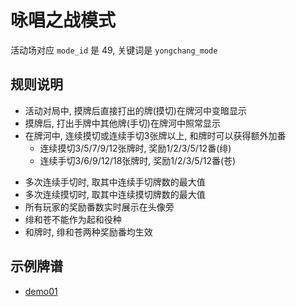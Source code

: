 # 咏唱之战模式

活动场对应 `mode_id` 是 49, 关键词是 `yongchang_mode`

## 规则说明

- 活动对局中, 摸牌后直接打出的牌(摸切)在牌河中变暗显示
- 摸牌后, 打出手牌中其他牌(手切)在牌河中照常显示
- 在牌河中, 连续摸切或连续手切3张牌以上, 和牌时可以获得额外加番
  - 连续摸切3/5/7/9/12张牌时, 奖励1/2/3/5/12番(绯)
  - 连续手切3/6/9/12/18张牌时, 奖励1/2/3/5/12番(苍)

* 多次连续手切时, 取其中连续手切牌数的最大值
* 多次连续摸切时, 取其中连续摸切牌数的最大值
* 所有玩家的奖励番数实时展示在头像旁
* 绯和苍不能作为起和役种
* 和牌时, 绯和苍两种奖励番均生效

## 示例牌谱

- [demo01](demo01.js)
